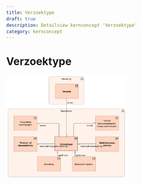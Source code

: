 ```yaml
---
title: Verzoektype
draft: true
description: Detailview kernconcept 'Verzoektype' 
category: kernconcept
---
```


# Verzoektype

<img src="./img/detailview_verzoektype.svg" alt="Een detailview in Archimate voor het kernconcept 'Verzoektype'" title="Een detailview voor het kernconcept 'Verzoektype'" style="width: 64%;">